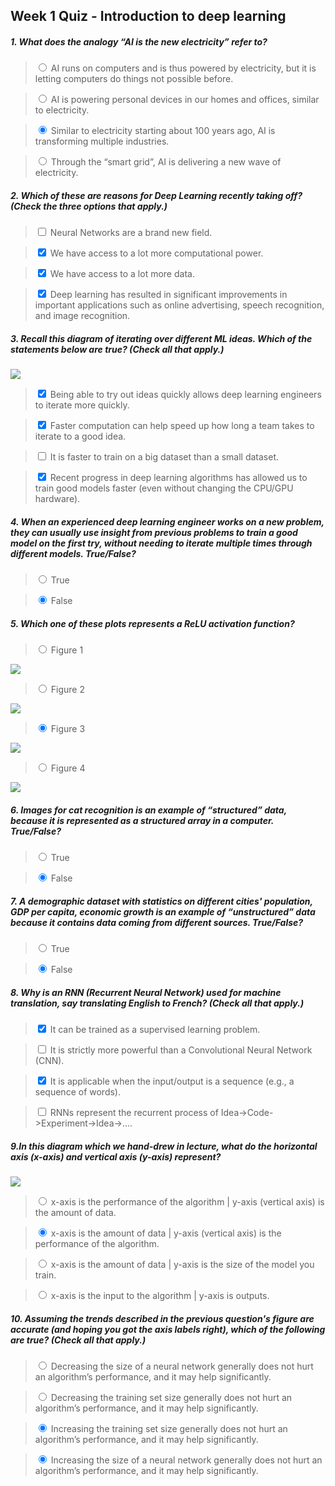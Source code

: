 
## Week 1 Quiz - Introduction to deep learning

##### 1. What does the analogy “AI is the new electricity” refer to?

> <input type="radio"> AI runs on computers and is thus powered by electricity, but it is letting computers do things not possible before.

> <input type="radio"> AI is powering personal devices in our homes and offices, similar to electricity.

> <input type="radio" checked> Similar to electricity starting about 100 years ago, AI is transforming multiple industries.

> <input type="radio"> Through the “smart grid”, AI is delivering a new wave of electricity.
    
##### 2. Which of these are reasons for Deep Learning recently taking off? (Check the three options that apply.)

> <input type="checkbox"> Neural Networks are a brand new field.
    
> <input type="checkbox" checked> We have access to a lot more computational power.
    
> <input type="checkbox" checked> We have access to a lot more data.
    
> <input type="checkbox" checked> Deep learning has resulted in significant improvements in important applications such as online advertising, speech recognition, and image recognition.

##### 3. Recall this diagram of iterating over different ML ideas. Which of the statements below are true? (Check all that apply.)

<img src=img/01_01.png />

> <input type="checkbox" checked> Being able to try out ideas quickly allows deep learning engineers to iterate more quickly.
    
> <input type="checkbox" checked> Faster computation can help speed up how long a team takes to iterate to a good idea.
    
> <input type="checkbox"> It is faster to train on a big dataset than a small dataset.
    
> <input type="checkbox" checked> Recent progress in deep learning algorithms has allowed us to train good models faster (even without changing the CPU/GPU hardware).

##### 4. When an experienced deep learning engineer works on a new problem, they can usually use insight from previous problems to train a good model on the first try, without needing to iterate multiple times through different models. True/False?

> <input type="radio"> True

> <input type="radio" checked> False

##### 5. Which one of these plots represents a ReLU activation function?

> <input type="radio"> Figure 1

<img src=img/01_02.png />

> <input type="radio"> Figure 2

<img src=img/01_03.png />

> <input type="radio" checked> Figure 3

<img src=img/01_04.png />

> <input type="radio"> Figure 4

<img src=img/01_05.png />

##### 6. Images for cat recognition is an example of “structured” data, because it is represented as a structured array in a computer. True/False?

> <input type="radio"> True

> <input type="radio" checked> False

##### 7. A demographic dataset with statistics on different cities' population, GDP per capita, economic growth is an example of “unstructured” data because it contains data coming from different sources. True/False?

> <input type="radio"> True

> <input type="radio" checked> False

##### 8. Why is an RNN (Recurrent Neural Network) used for machine translation, say translating English to French? (Check all that apply.)

> <input type="checkbox" checked> It can be trained as a supervised learning problem.

> <input type="checkbox"> It is strictly more powerful than a Convolutional Neural Network (CNN).

> <input type="checkbox" checked> It is applicable when the input/output is a sequence (e.g., a sequence of words).

> <input type="checkbox"> RNNs represent the recurrent process of Idea->Code->Experiment->Idea->....

##### 9.In this diagram which we hand-drew in lecture, what do the horizontal axis (x-axis) and vertical axis (y-axis) represent?

<img src = img/01_06.png />

> <input type="radio"> x-axis is the performance of the algorithm | y-axis (vertical axis) is the amount of data.

> <input type="radio" checked> x-axis is the amount of data | y-axis (vertical axis) is the performance of the algorithm.

> <input type="radio"> x-axis is the amount of data | y-axis is the size of the model you train.

> <input type="radio"> x-axis is the input to the algorithm | y-axis is outputs.

##### 10. Assuming the trends described in the previous question's figure are accurate (and hoping you got the axis labels right), which of the following are true? (Check all that apply.)

> <input type="radio"> Decreasing the size of a neural network generally does not hurt an algorithm’s performance, and it may help significantly.

> <input type="radio"> Decreasing the training set size generally does not hurt an algorithm’s performance, and it may help significantly.

> <input type="radio" checked> Increasing the training set size generally does not hurt an algorithm’s performance, and it may help significantly.

> <input type="radio" checked> Increasing the size of a neural network generally does not hurt an algorithm’s performance, and it may help significantly.
